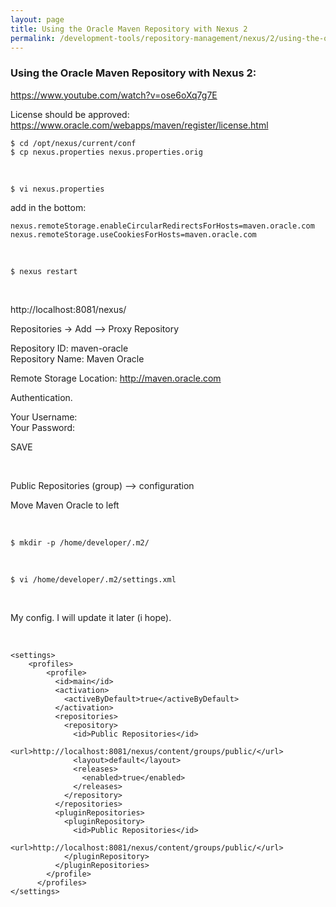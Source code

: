 ```yaml
---
layout: page
title: Using the Oracle Maven Repository with Nexus 2
permalink: /development-tools/repository-management/nexus/2/using-the-oracle-maven-repository-with-nexus/
---
```


### Using the Oracle Maven Repository with Nexus 2:  

https://www.youtube.com/watch?v=ose6oXq7g7E

License should be approved:  
https://www.oracle.com/webapps/maven/register/license.html

    $ cd /opt/nexus/current/conf
    $ cp nexus.properties nexus.properties.orig

<br/>

    $ vi nexus.properties

add in the bottom:

    nexus.remoteStorage.enableCircularRedirectsForHosts=maven.oracle.com
    nexus.remoteStorage.useCookiesForHosts=maven.oracle.com

<br/>

    $ nexus restart



<br/>

http://localhost:8081/nexus/  


Repositories -> Add --> Proxy Repository

Repository ID: maven-oracle  
Repository Name: Maven Oracle  

Remote Storage Location: http://maven.oracle.com

Authentication.

Your Username:  
Your Password:  

SAVE

<br/>

Public Repositories (group) --> configuration

Move Maven Oracle to left



<br/>

    $ mkdir -p /home/developer/.m2/

<br/>

    $ vi /home/developer/.m2/settings.xml

<br/>  

My config. I will update it later (i hope).

<br/>  

    <settings>
        <profiles>
            <profile>
              <id>main</id>
              <activation>
                <activeByDefault>true</activeByDefault>
              </activation>
              <repositories>
                <repository>
                  <id>Public Repositories</id>
                  <url>http://localhost:8081/nexus/content/groups/public/</url>
                  <layout>default</layout>
                  <releases>
                    <enabled>true</enabled>
                  </releases>
                </repository>
              </repositories>
              <pluginRepositories>
                <pluginRepository>
                  <id>Public Repositories</id>
                  <url>http://localhost:8081/nexus/content/groups/public/</url>
                </pluginRepository>
              </pluginRepositories>
            </profile>
          </profiles>
    </settings>
